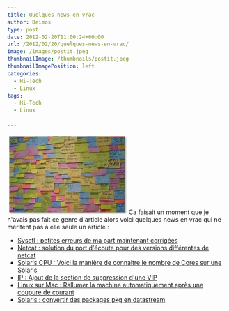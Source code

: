 ```yaml
---
title: Quelques news en vrac
author: Deimos
type: post
date: 2012-02-20T11:00:24+00:00
url: /2012/02/20/quelques-news-en-vrac/
image: /images/postit.jpeg
thumbnailImage: /thumbnails/postit.jpeg
thumbnailImagePosition: left
categories:
  - Hi-Tech
  - Linux
tags:
  - Hi-Tech
  - Linux

---
```

![postit](/images/postit.jpeg)
Ca faisait un moment que je n'avais pas fait ce genre d'article alors voici quelques news en vrac qui ne méritent pas à elle seule un article :

  * [Sysctl : petites erreurs de ma part maintenant corrigées](http://wiki.deimos.fr/Sysctl_:_configurer_les_options_kernel_sous_Linux)
  * [Netcat : solution du port d'écoute pour des versions différentes de netcat](http://wiki.deimos.fr/Netcat_:_Cr%C3%A9er_un_port_d%27%C3%A9coute)
  * [Solaris CPU : Voici la manière de connaitre le nombre de Cores sur une Solaris](http://wiki.deimos.fr/Connaitre_le_nombre_de_cores_CPU_actifs_sur_Solaris)
  * [IP : Ajout de la section de suppression d'une VIP](http://wiki.deimos.fr/IP_:_La_commande_de_gestion_de_sa_carte_r%C3%A9seau)
  * [Linux sur Mac : Rallumer la machine automatiquement après une coupure de courant](http://wiki.deimos.fr/Installer_Debian_sur_un_Mac_en_single_boot)
  * [Solaris : convertir des packages pkg en datastream](http://wiki.deimos.fr/Gestion_des_packages_Solaris)

&nbsp;